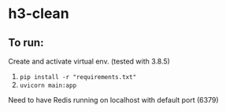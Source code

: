 # h3-clean

## To run: 

Create and activate virtual env. (tested with 3.8.5)

1. `pip install -r "requirements.txt"`
2. `uvicorn main:app`


Need to have Redis running on localhost with default port (6379)
